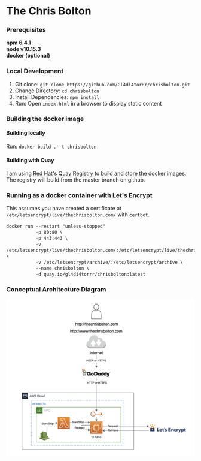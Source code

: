 # The Chris Bolton

### Prerequisites

**npm 6.4.1** \
**node v10.15.3** \
**docker (optional)**

### Local Development

1. Git clone: `git clone https://github.com/Gl4di4torRr/chrisbolton.git`
2. Change Directory: `cd chrisbolton`
3. Install Dependencies: `npm install`
4. Run: Open `index.html` in a browser to display static content

### Building the docker image

#### Building locally

Run: `docker build . -t chrisbolton`

#### Building with Quay

I am using [Red Hat's Quay Registry](https://quay.io/repository/gl4di4torrr/chrisbolton) to build and store the docker images.
The registry will build from the master branch on github.

### Running as a docker container with Let's Encrypt

This assumes you have created a certificate at `/etc/letsencrypt/live/thechrisbolton.com/` with 
`certbot`.

```
docker run --restart "unless-stopped"
		   -p 80:80 \
           -p 443:443 \
           -v /etc/letsencrypt/live/thechrisbolton.com/:/etc/letsencrypt/live/thechrisbolton.com \
           -v /etc/letsencrypt/archive/:/etc/letsencrypt/archive \
           --name chrisbolton \
           -d quay.io/gl4di4torrr/chrisbolton:latest
```

### Conceptual Architecture Diagram

![](img/chrisbolton_arch.png)
